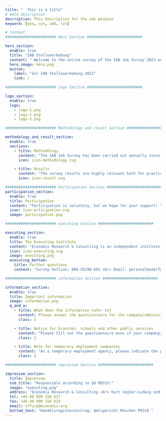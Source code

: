 ```yaml
---
title: "  This is a title"
# meta description
description: This description for the seo perpose
keyword: [you, can, add, lot]

# Content
####################### Hero Section #########################

hero_section:
  enable: true
  title: "IAB Stellenerhebung"
  content: " Welcome to the online survey of the IAB Job Survey 2022 on behalf of the <span>Federal Employment Agency / IAB</span>."
  hero_image: hero.png
  button:
    label: "Zur IAB Stellenerhebung 2022"
    link: /

####################### Logo Section #########################

logo_section:
  enable: true
  logo:
    - logo-1.png
    - logo-2.png
    - logo-3.png

####################### Methodology and result section #########################

methodology_and_result_section:
  enable: true
  sections:
    - title: Methodology
      content: "The IAB Job Survey has been carried out annually since 1989. It is aimed at a representative selection of companies and administrative offices in West and East Germany. The farms are selected at random every year in order to keep the burden on the individual farms low."
      icon: icon-methodology.svg

    - title: Results
      content: "The survey results are highly relevant both for practice-oriented policy advice and for scientific research, because the IAB job survey is unique in Germany. The resulting studies have a major influence on the decisions in the labour market policy of the federal government, the federal states and in Europe. At regular intervals, the IAB publishes press releases, short reports and articles in order to make the results available to a broad public. A selection can be found at: <a href='https://www.iab.de/stellenerhebung'>https://www.iab.de/stellenerhebung</a>."
      icon: icon-result.svg

####################### Participation Section #########################
participation_section:
  enable: true
  title: Participation
  content: "Participation is voluntary, but we hope for your support! Your answers are very important to us, because only if we receive enough information from companies on personnel policy and staffing can we draw well-founded scientific conclusions about the current and future dynamics on the labour market. Please support us in this."
  icon: icon-articipation.svg
  image: participation.png

####################### executing Section #########################

executing_section:
  enable: true
  title: The Executing Institute
  content: "Economix Research & Consulting is an independent institute for economic and social policy consulting. It has been conducting this survey for many years on behalf of the Institute for Employment Research (IAB). Dr. Ben Kriechel is a member of the Management Board. Further information about the Institute's activities can be found on the website: www.economix.org."
  icon: icon-executing.svg
  image: executing.png
  executing_bottom:
    title: Further questions
    content: "Survey hotline: 089-55290-691 <br> Email: personalbedarf@economix.org"

####################### information Section #########################

information_section:
  enable: true
  title: Important information
  image: information.png
  q_and_a:
    - title: What does the information refer to?
      content: Please answer the questionnaire for the company/administration addressed in the cover letter. By this we mean the local production, trade, service or administrative site, and NOT the entire company, the entire group or the higher-level administrative office. The holding is the same local unit as when registering for social security (social security company number).
      class: 1

    - title: Notice for branches, schools and other public services
      content: "Please fill out the questionnaire even if your company/administrative office does not have its own personnel administration. It depends on the personnel situation on site. If this is not possible for formal reasons, please forward the questionnaire to the responsible body. Or let us know. We are happy to take care of this for you."
      class: 2

    - title: Note for temporary employment companies
      content: "As a temporary employment agency, please indicate the persons employed by you as your employees or employees subject to social security contributions (and NOT as temporary workers – this only applies to companies in which these persons are employed)."
      class: 3

####################### impressum Section #########################

impressum_section:
  title: Impressum
  sub_title: "Responsible according to §6 MDStV:"
  image: "executing.png"
  address: "Economix Research & Consulting <br> Kurt Vogler-Ludwig und Partner <br> Dr. Ben Kriechel <br> Lindwurmstraße 9 <br> 80337 München"
  tel: +49 89 990 156 627
  fax: +49 89 990 156 623
  email: office@economix.org
  bottom_text: "Handelsregistereintrag: Amtsgericht München PR310 "
---
```

